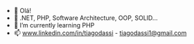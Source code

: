 - 👋 Olá!
- 👀 .NET, PHP, Software Architecture, OOP, SOLID...
- 🌱 I’m currently learning PHP
- 📫 www.linkedin.com/in/tiagodassi - tiagodassi1@gmail.com

<!---
tiagodassi/tiagodassi is a ✨ special ✨ repository because its `README.md` (this file) appears on your GitHub profile.
You can click the Preview link to take a look at your changes.
--->
